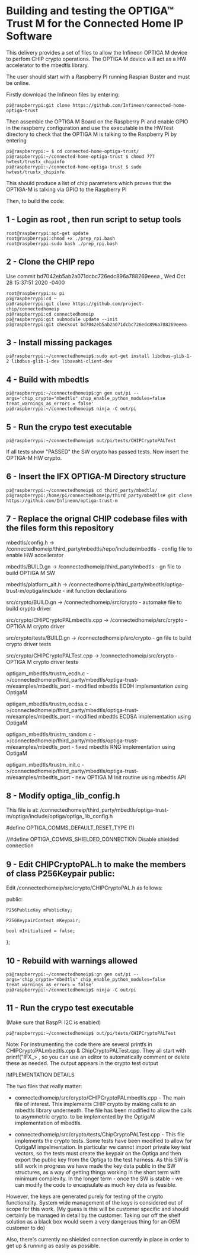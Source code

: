 # Building and testing the OPTIGA™ Trust M for the Connected Home IP Software

This delivery provides a set of files to allow the Infineon OPTIGA M device to perfom CHIP crypto operations. The OPTIGA M device will act as a HW accelerator to the mbedtls library.

The user should start with a Raspberry PI running Raspian Buster and must be online.

Firstly download the Infineon files by entering:

```console
pi@raspberrypi:git clone https://github.com/Infineon/connected-home-optiga-trust
```

Then assemble the OPTIGA M Board on the Raspberry Pi and enable GPIO in the raspberry configuration and use the executable in the HWTest directory to check that the OPTIGA M is talking to the Raspberry Pi by entering
```console
pi@raspberrypi:~ $ cd connected-home-optiga-trust/
pi@raspberrypi:~/connected-home-optiga-trust $ chmod 777 hwtest/trustx_chipinfo 
pi@raspberrypi:~/connected-home-optiga-trust $ sudo hwtest/trustx_chipinfo 
```
This should produce a list of chip parameters which proves that the OPTIGA-M is talking via GPIO to the Raspberry PI

Then, to build the code:

## 1 -  Login as root , then run script to setup tools
```console
root@raspberrypi:apt-get update
root@raspberrypi:chmod +x ./prep_rpi.bash
root@raspberrypi:sudo bash ./prep_rpi.bash
```

## 2 - Clone the CHIP repo

Use commit bd7042eb5ab2a071dcbc726edc896a788269eeea , Wed Oct 28 15:37:51 2020 -0400

```console 
root@raspberrypi:su pi
pi@raspberrypi:cd ~
pi@raspberrypi:git clone https://github.com/project-chip/connectedhomeip
pi@raspberrypi:cd connectedhomeip
pi@raspberrypi:git submodule update --init
pi@raspberrypi:git checkout bd7042eb5ab2a071dcbc726edc896a788269eeea
```

## 3 - Install missing packages
```console
pi@raspberrypi:~/connectedhomeip$:sudo apt-get install libdbus-glib-1-2 libdbus-glib-1-dev libavahi-client-dev 
```


## 4 - Build with mbedtls
```console
pi@raspberrypi:~/connectedhomeip$:gn gen out/pi --args='chip_crypto="mbedtls" chip_enable_python_modules=false treat_warnings_as_errors = false'
pi@raspberrypi:~/connectedhomeip$ ninja -C out/pi
```

## 5 - Run the crypo test executable
```console
pi@raspberrypi:~/connectedhomeip$ out/pi/tests/CHIPCryptoPALTest
```

If all tests show "PASSED" the SW crypto has passed tests. Now insert the OPTIGA-M HW crypto.

## 6 - Insert the IFX OPTIGA-M Directory structure
```console
pi@raspberrypi:~/connectedhomeip$ cd third_party/mbedtls/
pi@raspberrypi:/home/pi/connectedhomeip/third_party/mbedtls# git clone https://github.com/Infineon/optiga-trust-m
```

## 7 - Replace the orignal CHIP codebase files with the files form this repository



mbedtls/config.h -> /connectedhomeip/third_party/mbedtls/repo/include/mbedtls - config file to enable HW accellerator

mbedtls/BUILD.gn -> /connectedhomeip/third_party/mbedtls - gn file to build OPTIGA M SW

mbedtls/platform_alt.h -> /connectedhomeip/third_party/mbedtls/optiga-trust-m/optiga/include - init function declarations

src/crypto/BUILD.gn -> /connectedhomeip/src/crypto - automake file to build crypto driver

src/crypto/CHIPCryptoPALmbedtls.cpp -> /connectedhomeip/src/crypto - OPTIGA M crypto driver

src/crypto/tests/BUILD.gn -> /connectedhomeip/src/crypto - gn  file to build crypto driver tests

src/crypto/CHIPCryptoPALTest.cpp -> /connectedhomeip/src/crypto - OPTIGA M crypto driver tests

optigam_mbedtls/trustm_ecdh.c ->/connectedhomeip/third_party/mbedtls/optiga-trust-m/examples/mbedtls_port - modified mbedtls ECDH implementation using OptigaM

optigam_mbedtls/trustm_ecdsa.c ->/connectedhomeip/third_party/mbedtls/optiga-trust-m/examples/mbedtls_port - modified mbedtls ECDSA implementation using OptigaM

optigam_mbedtls/trustm_random.c ->/connectedhomeip/third_party/mbedtls/optiga-trust-m/examples/mbedtls_port - fixed mbedtls RNG implementation using OptigaM

optigam_mbedtls/trustm_init.c ->/connectedhomeip/third_party/mbedtls/optiga-trust-m/examples/mbedtls_port - new OPTIGA M Init routine using mbedtls API

## 8 - Modify optiga_lib_config.h

This file is at: /connectedhomeip/third_party/mbedtls/optiga-trust-m/optiga/include/optiga/optiga_lib_config.h

#define OPTIGA_COMMS_DEFAULT_RESET_TYPE     (1)

//#define OPTIGA_COMMS_SHIELDED_CONNECTION  Disable shielded connection

## 9  - Edit CHIPCryptoPAL.h to make the members of class P256Keypair public:

Edit /connectedhomeip/src/crypto/CHIPCryptoPAL.h as follows:

public:

    P256PublicKey mPublicKey;
    
    P256KeypairContext mKeypair;
    
    bool mInitialized = false;
    
};

## 10 - Rebuild with warnings allowed
```console
pi@raspberrypi:~/connectedhomeip$:gn gen out/pi --args='chip_crypto="mbedtls" chip_enable_python_modules=false treat_warnings_as_errors = false'
pi@raspberrypi:~/connectedhomeip$ ninja -C out/pi
```

## 11 - Run the crypo test executable
(Make sure that RaspPi I2C is enabled)
```console
pi@raspberrypi:~/connectedhomeip$ out/pi/tests/CHIPCryptoPALTest
```

Note: For instrumenting the code there are several printfs in CHIPCryptoPALmbedtls.cpp & ChipCryptoPALTest.cpp. They all start with printf("IFX_> , so you can use an editor to automatically comment or delete these as needed. The output appears in the crypto test output

IMPLEMENTATION DETAILS

The two files that really matter:

- connectedhomeip/src/crypto/CHIPCryptoPALmbedtls.cpp - The main file of interest. This implements CHIP crypto by making calls to an mbedtls library underneath. The file has been modified to allow the calls to asymmetric crypto. to be implemented by the OptigaM implementation of mbedtls.

- connectedhomeip/src/crypto/tests/ChipCryptoPALTest.cpp - This file implements the crypto tests. Some tests have been modified to allow for OptigaM impelmentation. In
particular we cannot import private key test vectors, so the tests must create the keypair on the Optiga and then export the public key from the Optiga to the test harness. As this SW is still work in progress we have made the key data public in the SW structures, as a way of getting things working in the short term with minimum complexity. In the longer term - once the SW is stable - we can modify the code to encapsulate as much key data as feasible.

However, the keys are generated purely for testing of the crypto functionality. System wide management of the keys is considered out of scope for this work. (My guess is this will be customer specific and should certainly be managed in detail by the customer. Taking our off the shelf solution as a black box would seem a very dangerous thing for an OEM customer to do)

Also, there's currently no shielded connection currently in place in order to get up & running as easily as possible.



